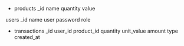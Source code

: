 

* products
    _id
    name
    quantity
    value

users
    _id
    name
    user
    password
    role

* transactions
    _id
    user_id
    product_id
    quantity
    unit_value
    amount
    type
    created_at